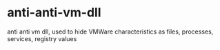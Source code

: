 # anti-anti-vm-dll
anti anti vm dll, used to hide VMWare characteristics as files, processes, services, registry values 
